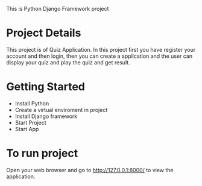 This is Python Django Framework project

# Project Details
This project is of Quiz Application. In this project first you have register your account and then login, then you can create a application and the user can display your quiz and play the quiz and get result.

# Getting Started
* Install Python
* Create a virtual enviroment in project
* Install Django framework
* Start Project
* Start App

# To run project
Open your web browser and go to http://127.0.0.1:8000/ to view the application.
